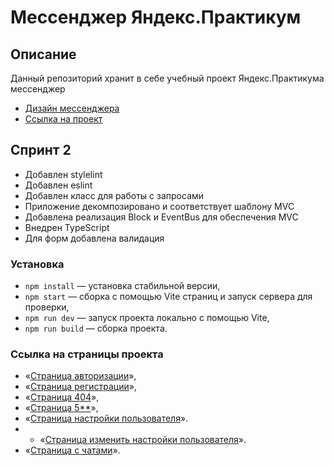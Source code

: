 # Мессенджер Яндекс.Практикум

## Описание

Данный репозиторий хранит в себе учебный проект Яндекс.Практикума мессенджер
- [Дизайн мессенджера](https://github.com/facebook/react)
- [Ссылка на проект](https://funny-frangollo-71f4a6.netlify.app/)

## Спринт 2
- Добавлен stylelint
- Добавлен eslint
- Добавлен класс для работы с запросами
- Приложение декомпозировано и соответствует шаблону MVC
- Добавлена реализация Block и EventBus для обеспечения MVC
- Внедрен TypeScript
- Для форм добавлена валидация

### Установка

- `npm install` — установка стабильной версии,
- `npm start` — сборка с помощью Vite страниц и запуск сервера для проверки,
- `npm run dev` — запуск проекта локально с помощью Vite,
- `npm run build` — сборка проекта.


### Ссылка на страницы проекта 

- «[Страница авторизации](https://funny-frangollo-71f4a6.netlify.app/login)»,
- «[Страница регистрации](https://funny-frangollo-71f4a6.netlify.app/signup)»,
- «[Страница 404](https://funny-frangollo-71f4a6.netlify.app/pages/404)»,
- «[Страница 5**](https://funny-frangollo-71f4a6.netlify.app/pages/error)»,
- «[Страница настройки пользователя](https://funny-frangollo-71f4a6.netlify.app/settings)».
- - «[Страница изменить настройки пользователя](https://funny-frangollo-71f4a6.netlify.app/update-settings)».
- «[Страница с чатами](https://funny-frangollo-71f4a6.netlify.app/chats)».

